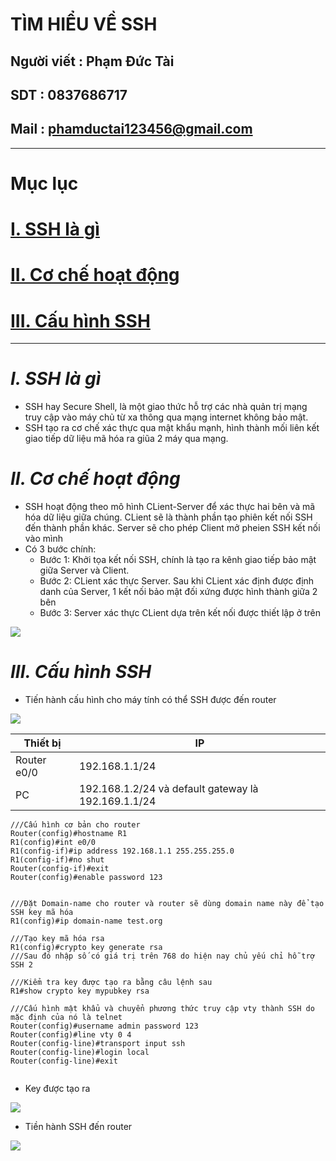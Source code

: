 <!--
# h1
## h2
### h3
#### h4
##### h5
###### h6

*in nghiêng*

**bôi đậm**

***vừa in nghiêng vừa bôi đậm***

`inlide code`

```php

echo ("highlight code");

```

[Link test](https://viblo.asia/helps/cach-su-dung-markdown-bxjvZYnwkJZ)

![markdown](https://images.viblo.asia/518eea86-f0bd-45c9-bf38-d5cb119e947d.png)

* mục 3
* mục 2
* mục 1

1. item 1
2. item 2
3. item 3

***
horizonal rules

> text

{@youtube: https://www.youtube.com/watch?v=HndN6P9ke6U}
* Cài đặt nginx bằng câu lệnh sau
```php
dnf -y install nginx
```
*	Cấu hình nginx như sau
```php
vi /etc/nginx/nginx.conf

 Server{
     ...
     server_name www.srv.world;
     ...
 }
 
-->

# TÌM HIỂU VỀ SSH
## Người viết : Phạm Đức Tài
## SDT : 0837686717
## Mail : phamductai123456@gmail.com

***
# Mục lục
# [I. SSH là gì]()
# [II. Cơ chế hoạt động]()
# [III. Cấu hình SSH]()
***
# ***I.	SSH là gì***
* SSH  hay Secure Shell, là một giao thức hỗ trợ các nhà quản trị mạng truy cập vào máy chủ từ xa thông qua mạng internet không bảo mật.
* SSH tạo ra cơ chế xác thực qua mật khẩu mạnh, hình thành mối liên kết giao tiếp dữ liệu mã hóa ra giũa 2 máy qua mạng. 
# ***II.	Cơ chế hoạt động***
* SSH hoạt động theo mô hình CLient-Server để xác thực hai bên và mã hóa dữ liệu giữa chúng. CLient sẽ là thành phần tạo phiên kết nối SSH đến thành phần khác. Server sẽ cho phép Client mở pheien SSH kết nối vào mình
* Có 3 bước chính:
    * Bước 1: Khởi tọa kết nối SSH, chính là tạo ra kênh giao tiếp bảo mật giữa Server và Client.
    * Bước 2: CLient xác thực Server. Sau khi CLient xác định được định danh của Server, 1 kết nối bảo mật đối xứng được hình thành giữa 2 bên
    * Bước 3: Server xác thực CLient dựa trên kết nối được thiết lập ở trên

![](https://vnpro.vn/upload/images/ssh-la-gi-cach-hoat-dong-cua-ssh.jpg)

# ***III.	Cấu hình SSH***
* Tiến hành cấu hình cho máy tính có thể SSH được đến router

![](https://user-images.githubusercontent.com/52046920/184822863-83ddefd6-f398-476d-89f5-bff69e0c8025.png)

|Thiết bị|IP|
|--|--|
|Router e0/0|192.168.1.1/24|
|PC|192.168.1.2/24 và default gateway là 192.169.1.1/24|

```cisco
///Cấu hình cơ bản cho router
Router(config)#hostname R1
R1(config)#int e0/0
R1(config-if)#ip address 192.168.1.1 255.255.255.0
R1(config-if)#no shut
Router(config-if)#exit
Router(config)#enable password 123


///Đặt Domain-name cho router và router sẽ dùng domain name này để tạo SSH key mã hóa
R1(config)#ip domain-name test.org

///Tạo key mã hóa rsa
R1(config)#crypto key generate rsa
///Sau đó nhập số có giá trị trên 768 do hiện nay chủ yếu chỉ hỗ trợ SSH 2

///Kiểm tra key được tạo ra bằng câu lệnh sau
R1#show crypto key mypubkey rsa

///Cấu hình mật khẩu và chuyển phương thức truy cập vty thành SSH do mặc định của nó là telnet
Router(config)#username admin password 123
Router(config)#line vty 0 4
Router(config-line)#transport input ssh
Router(config-line)#login local
Router(config-line)#exit


```
* Key được tạo ra

![](https://user-images.githubusercontent.com/52046920/184822866-1265a02e-e32b-4d04-b9bc-3b4f89a1816c.png)
* Tiền hành SSH đến router

![](https://user-images.githubusercontent.com/52046920/184822869-47aa3fb5-18ad-4136-954c-9be1350b7c46.png)